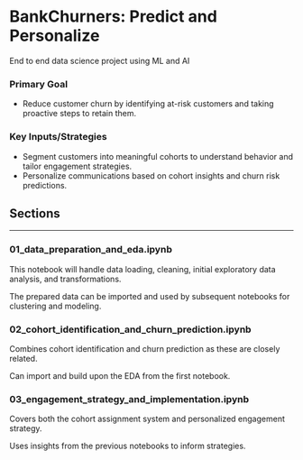 
# BankChurners: Predict and Personalize
End to end data science project using ML and AI

### Primary Goal
- Reduce customer churn by identifying at-risk customers and taking proactive steps to retain them.
### Key Inputs/Strategies
- Segment customers into meaningful cohorts to understand behavior and tailor engagement strategies.
- Personalize communications based on cohort insights and churn risk predictions.

## Sections
---

### 01_data_preparation_and_eda.ipynb

This notebook will handle data loading, cleaning, initial exploratory data analysis, and transformations. 

The prepared data can be imported and used by subsequent notebooks for clustering and modeling.

### 02_cohort_identification_and_churn_prediction.ipynb

Combines cohort identification and churn prediction as these are closely related.

Can import and build upon the EDA from the first notebook.

### 03_engagement_strategy_and_implementation.ipynb

Covers both the cohort assignment system and personalized engagement strategy.

Uses insights from the previous notebooks to inform strategies.